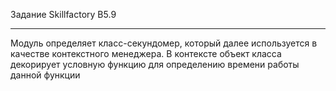 Задание Skillfactory B5.9
***
Модуль определяет класс-секундомер, который далее используется в качестве контекстного менеджера.
В контексте объект класса декорирует условную функцию для определению времени работы данной функции
